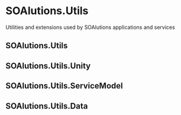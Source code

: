 # SOAlutions.Utils
Utilities and extensions used by SOAlutions applications and services

## SOAlutions.Utils

## SOAlutions.Utils.Unity

## SOAlutions.Utils.ServiceModel

## SOAlutions.Utils.Data
